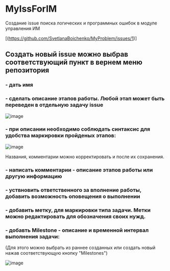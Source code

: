 # MyIssForIM
Создание issue поиска логических и программных ошибок в модуле управления ИМ

[(https://github.com/SvetlanaBoichenko/MyProblem/issues/1)]

## Создать новый issue можно выбрав соответствующий пункт в вернем меню репозитория
###   - дать имя
###   - сделать описание этапов работы. Любой этап может быть переведен в отдельную задачу issue

![image](https://github.com/SvetlanaBoichenko/MyIssForIM/assets/160069590/44adf80d-0fcb-4eaf-86cb-8c5d1df8efb9)


###   - при описании необходимо соблюдать синтаксис для удобства маркировки пройденых этапов:

![image](https://github.com/SvetlanaBoichenko/MyIssForIM/assets/160069590/9a7de64d-ab6c-4a75-80b8-3bb7381a2f5e)

Названия, комментарии можно корректировать и после их сохранения. 

###   -  написать комментарии - описание этапов работы или другую информацию
###   -  уствновить ответственного за вполнение работы, добавить возможность оповещения о выполнении
###   -  добавить метку, для маркировки типа задачи. Метки можно редактировать для обозначения своих нужд.
###   -  добавть Milestone -  описание и временной интервал выполнения задачи: 
(Для этого можно выбрать из раннее созданных или создать новый нажав соответствующую кнопку "Milestones")

![image](https://github.com/SvetlanaBoichenko/MyIssForIM/assets/160069590/06d1888f-b255-4c35-92ac-00e1cd7ffb8b)





